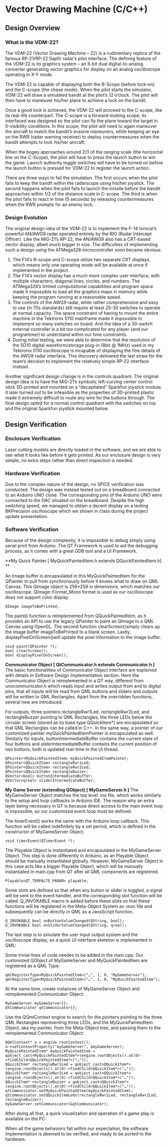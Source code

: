 # Vector Drawing Machine (C/C++)
## Design Overview
### What is the VDM-22?
The VDM-22 (Vector Drawing Machine – 22) is a rudimentary replica of the famous RP-21/RP-22 Sapfir radar’s pilot interface. The defining feature of the VDM-22 is its graphics system – an 8-bit dual digital-to-analog converter generating vector graphics for display on an analog oscilloscope operating in X-Y mode. 

The VDM-22 is capable of displaying both the B-Scope (before lock-on) and the C-scope (the chase mode). When the pilot starts the simulator, VDM-22 will draw a simulated bandit at the pilot’s 12 o’clock. The pilot will then have to maneuver his/her plane to achieve a lock on the bandit. 

Once a good lock is achieved, the VDM-22 will proceed to the C-scope, like its real-life counterpart. The C-scope is a forward-looking scope; its interfaced was designed so the pilot can fly the plane toward the target in 0-visibility conditions. In this scope, the pilot will need to again maneuver the aircraft to match the bandit’s evasive maneuvers, while keeping an eye on the RWR (radar warning receiver) to deploy countermeasures when the bandit attempts to lock his/her aircraft. 

When the bogey approaches around 2/3 of the ranging scale (the horizontal line on the C-Scope), the pilot will have to press the launch button to win the game. Launch authority toggle switches will have to be turned on before the launch button is pressed for VDM-22 to register the launch action.

There are three ways to fail the simulation. The first occurs when the pilot fails to keep the bandit within the radarscope using his/her joystick. The second happens when the pilot fails to launch the missile before the bandit approaches within 1/3 of the distance scale in C-scope. The third is when the pilot fails to react in time (5 seconds) by releasing countermeasures when the RWR prompts for an enemy lock.

### Design Evolution
The original design idea of the VDM-22 is to implement the F-14 tomcat’s powerful AN/AWG9 radar operated entirely by the RIO (Radar Intercept Officer). Like the MiG-21’s RP-22, the AN/AWG9 also has a CRT-based vector display, albeit much bigger in size. The difficulties of implementing such a design using the ATMega328 microcontroller soon became obvious:

1.	The F14’s B-scope and C-scope utilize two separate CRT displays, which means only one operating mode will be available at once if implemented in the project.
2.	The F14’s vector display has a much more complex user interface, with multiple characters, diagonal lines, circles, and numbers. The ATMega328’s limited computational capabilities and program space made it impossible to load all the graphics maps in memory while keeping the program running at a reasonable speed.
3.	The controls of the AWG9 radar, while rather comprehensive and easy to use (in 70s standards) still require at least 25-30 switches to operate at normal capacity. The space constraint of having to mount the entire machine in the Tektronix 5110 mainframe made it impossible to implement so many switches on board. And the idea of a 30-switch external controller is a bit too complicated for any player (and our programmer) to understand within our time constraints.
4.	During initial testing, we were able to determine that the resolution of the 5D10 digital waveform/storage plug-in (8bit @ 1MHz) used in my Tektronix 5110 oscilloscope is incapable of displaying the fine details of the AWG9 radar interface. This discovery delivered the last straw for the team’s decision to implement the relatively simple RP-22 interface instead.

Another significant design change is in the controls quadrant. The original design idea is to have the MiG-21’s symbolic left-curving center control stick 3D-printed and mounted on a “decapitated” Sparkfun joystick module. It later turned out to be infeasible as the properties of 3D-printed plastic made it extremely difficult to route any wire for the buttons through. The final design opted for a normal control quadrant with the switches on top and the original Sparkfun joystick mounted below. 

## Design Verification

### Enclosure Verification

Laser cutting models are directly loaded in the software, and we are able to see what it looks like before it gets printed. As our enclosure design is very simple, no extra steps rather than direct inspection is needed.

### Hardware Verification

Due to the complex nature of the design, no SPICE verification was conducted. The design was instead tested out on a breadboard connected to an Arduino UNO clone. The corresponding pins of the Arduino UNO were connected to the DAC situated on the breadboard. Despite the high switching speed, we managed to obtain a decent display on a testing BKPrecision oscilloscope which we shown in class during the project update presentation. 

### Software Verification

Because of the design complexity, it is impossible to debug simply using serial print from Arduino. The QT Framework is used to aid the debugging process, as it comes with a great GDB tool and a UI Framework. 

**My Quick Painter [ MyQuickPaintedItem.h extends QQuickPaintedItem.h] **

An Image buffer is encapsulated in this MyQuickPaintedItem for the QPainter to pull from synchronously before it knows what to draw on QML Canvas. This QImage object is 256*256 in dimensions, which matches our oscilloscope. QImage::Format_Mono format is used as our oscilloscope does not support color display. 
```
QImage imageToBePrinted;
```
The paint() function is reimplemented from QQuickPaintedItem, as it provides an API to use the legacy QPainter to paint an QImage to a QML Canvas using OpenGL. The second function clearScreen()simply clears up the image buffer imageToBePrinted to a blank screen. Lastly, displayPixelOnScreen()will update the pixel information to the image buffer.
```
void paint(QPainter *);
bool clearScreen();
bool displayPixelOnScreen();
```
**Communicator Object [ QtCommunicator.h extends Communicator.h ]**
The basic functionalities of Communicator Object interface are explained with details in Software Design Implementation section. Here the Communicator Object is reimplemented in a QT way, different from unocommunicator.h which reads input and writes output from and to digital pins, that all inputs will be read from QML buttons and sliders and outputs will be written to QML Rectangles. Apart from the overridden functions, several new are introduced. 

For outputs, three pointers rectangleRwr1Led, rectangleRwr2Led, and rectangleBuzzer pointing to QML Rectangles, the three LEDs below the circular screen (stored as its base type QQuickItem*) are encapsulated so that QML Rectangles can be called in C++. In the same way, a pointer of our customized painter myQuickPaintedItemPointer is encapsulated as well. Similarly for inputs, buttonIntermediateBuffer contains the current state of four buttons and sliderIntermediateBuffer contains the current position of two buttons, both is updated real-time in the UI thread. 
```
QPointer<MyQuickPaintedItem> myQuickPaintedItemPointer;
QPointer<QQuickItem> rectangleRwr1Led; 
QPointer<QQuickItem> rectangleRwr2Led;
QPointer<QQuickItem> rectangleBuzzer;
QVector<bool> buttonIntermediateBuffer;
QVector<qreal> sliderIntermediateBuffer;
```
**My Game Server (extending QObject)  [ MyGameServer.h ]**
The MyGameServer Object matches the top level .ino file, which works similarly to the setup and loop callbacks in Arduino IDE. The reason why an extra layer being necessary in QT is because direct access to the main event loop is impossible, so our customized event loop must be defined. 

The timerEvent() works the same with the Arduino loop callback. This function will be called indefinitely by a set period, which is defined in the constructor of MyGameServer Object.
```
void timerEvent(QTimerEvent *);
```
The Playable Object is instantiated and encapsulated in the MyGameServer Object. This step is done differently in Arduino, as an Playable Object should be manually instantiated globally. However, MyGameServer Object in this case acts like a bigger Playable Object, which will be manually instantiated in main.cpp from QT after all QML components are registered. 
```
Playable<QT_TEMPALTE_PARAM> playable;
```
Some slots are defined so that when any button or slider is toggled, a signal will be sent to the event handler, and the corresponding slot function will be called. Q_INVOKABLE macro is added before these slots so that these functions will be registered in the Meta-Object System as .moc file and subsequently can be directly in QML as a JavaScript function. 
```
Q_INVOKABLE bool onButtonValueChanged(QString, bool);
Q_INVOKABLE bool onSliderValueChanged(QString, qreal);
```
The last step is to simulate the user input output system and the oscilloscope display, so a quick UI interface skeleton is implemented in QML:

Some trivial lines of code needes to be added in the main.cpp. Our customized QObject of MyGameServer and MyQuickPaintedItem are registered as a QML Type:
```
qmlRegisterType<MyQuickPaintedItem>("…", 1, 0, "MyGameServer");
qmlRegisterType<MyQuickPaintedItem>("…", 1, 0, "MyQuickPaintedItem");
```
At the same time, create instances of MyGameServer Object and reimplemented Communicator Object:
```
MyGameServer myGameServer{};
QtCommunicator qtCommunicator{};
```
Use the QQmlContext engine to search for the pointers pointing to the three QML Rectangles representing three LEDs, and the MyQuickPaintedItem Object, aka my painter, from the Meta-Object tree, and passing them to the reimplemented Communicator Object:
```
QQmlContext* a = engine.rootContext();
a->setContextProperty("myGameServer", &myGameServer);
MyQuickPaintedItem* myQuickPaintedItem = qobject_cast<MyQuickPaintedItem*>(engine.rootObjects().at(0)->findChild<QQuickPaintedItem*>("…"));
QQuickItem* rectangleRwr1Led = qobject_cast<QQuickItem*>(engine.rootObjects().at(0)->findChild<QQuickItem*>("…"));
QQuickItem* rectangleRwr2Led = qobject_cast<QQuickItem*>(engine.rootObjects().at(0)->findChild<QQuickItem*>("…"));
QQuickItem* rectangleBuzzer = qobject_cast<QQuickItem*>(engine.rootObjects().at(0)->findChild<QQuickItem*>("…"));
qtCommunicator.setMyQuickPaintedItem(myQuickPaintedItem);
qtCommunicator.setQQuickItemLeds(rectangleRwr1Led, rectangleRwr2Led, rectangleBuzzer);
myGameServer.setCommunicator(&qtCommunicator);
```
After doing all that, a quick visualization and operation of a game play is available on the PC: 


When all the game behaviors fall within our expectation, the software implementation is deemed to be verified, and ready to be ported to the hardware.  

